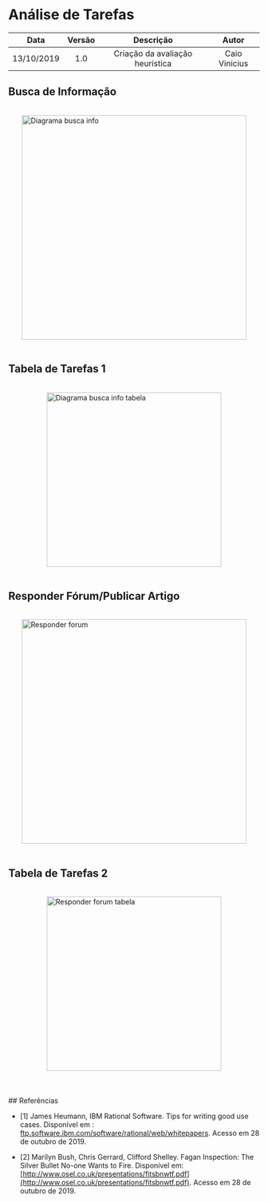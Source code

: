 # Análise de Tarefas

| Data       | Versão | Descrição            | Autor             |
|:----------:|:------:|:--------------------:|:-----------------:|
| 13/10/2019 | 1.0 | Criação da avaliação heurística  |Caio Vinicius |

## Busca de Informação
<br>
<img width="450" alt="Diagrama busca info" src="https://user-images.githubusercontent.com/40740008/68162899-ee6e4900-ff37-11e9-846f-234c2dac9817.png" class="center">

<br>

## Tabela de Tarefas 1
<br>
<img width="350" alt="Diagrama busca info tabela" src="https://user-images.githubusercontent.com/40740008/68162891-eadac200-ff37-11e9-9e6e-34b046cc0a62.png" class="center">

<br>

## Responder Fórum/Publicar Artigo
<br>
<img width="450" alt="Responder forum" src="https://user-images.githubusercontent.com/40740008/68162906-f62ded80-ff37-11e9-844b-8dcac597267e.png" class="center">

<br>

## Tabela de Tarefas 2
<br>
<img width="350" alt="Responder forum tabela" src="https://user-images.githubusercontent.com/40740008/68162903-f201d000-ff37-11e9-8139-234077ce1abd.png" class="center">

<br>
<br>
<br>
## Referências

* [1] James Heumann, IBM Rational Software. Tips for writing good use cases. Disponível em : [ftp.software.ibm.com/software/rational/web/whitepapers](http://ftp.software.ibm.com/software/rational/web/whitepapers/RAW14023-USEN-00.pdf). Acesso em 28 de outubro de 2019.

* [2] Marilyn Bush, Chris Gerrard, Clifford Shelley. Fagan Inspection: The Silver Bullet No-one Wants to Fire. Disponível em: [http://www.osel.co.uk/presentations/fitsbnwtf.pdf](http://www.osel.co.uk/presentations/fitsbnwtf.pdf). Acesso em 28 de outubro de 2019.



<!DOCTYPE html>
<html>
<head>
<style src='docs/docs/assets/css/table.css'>
</style>
<link rel="stylesheet" href="docs/assets/css/table.css">
</head>

<!DOCTYPE html>
<html>
<head>
<meta name="viewport" content="width=device-width, initial-scale=1">
<style>
img {
  display: block;
  margin-left: auto;
  margin-right: auto;
}
</style>
</head>
</html>